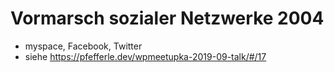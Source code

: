 # Vormarsch sozialer Netzwerke 2004
- myspace, Facebook, Twitter
- siehe https://pfefferle.dev/wpmeetupka-2019-09-talk/#/17
